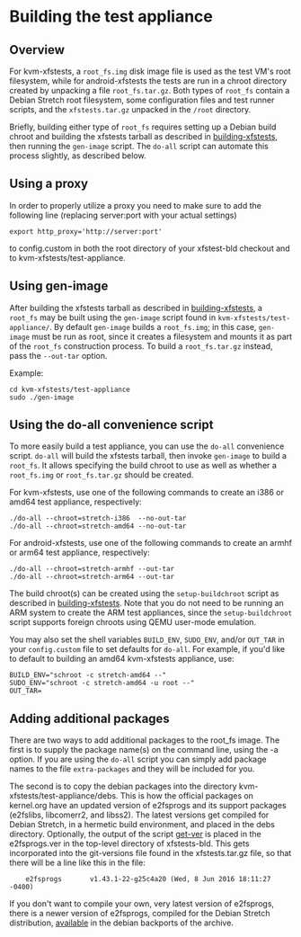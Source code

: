 # Building the test appliance

## Overview

For kvm-xfstests, a `root_fs.img` disk image file is used as the test
VM's root filesystem, while for android-xfstests the tests are run in
a chroot directory created by unpacking a file `root_fs.tar.gz`.  Both
types of `root_fs` contain a Debian Stretch root filesystem, some
configuration files and test runner scripts, and the `xfstests.tar.gz`
unpacked in the `/root` directory.

Briefly, building either type of `root_fs` requires setting up a
Debian build chroot and building the xfstests tarball as described in
[building-xfstests](building-xfstests.md), then running the
`gen-image` script.  The `do-all` script can automate this process
slightly, as described below.

## Using a proxy

In order to properly utilize a proxy you need to make sure to add the
following line (replacing server:port with your actual settings)

    export http_proxy='http://server:port'

to config.custom in both the root directory of your xfstest-bld checkout
and to kvm-xfstests/test-appliance.

## Using gen-image

After building the xfstests tarball as described in
[building-xfstests](building-xfstests.md), a `root_fs` may be built
using the `gen-image` script found in `kvm-xfstests/test-appliance/`.
By default `gen-image` builds a `root_fs.img`; in this case,
`gen-image` must be run as root, since it creates a filesystem and
mounts it as part of the `root_fs` construction process.  To build a
`root_fs.tar.gz` instead, pass the `--out-tar` option.

Example:

    cd kvm-xfstests/test-appliance
    sudo ./gen-image

## Using the do-all convenience script

To more easily build a test appliance, you can use the `do-all`
convenience script.  `do-all` will build the xfstests tarball, then
invoke `gen-image` to build a `root_fs`.  It allows specifying the
build chroot to use as well as whether a `root_fs.img` or
`root_fs.tar.gz` should be created.

For kvm-xfstests, use one of the following commands to create an i386
or amd64 test appliance, respectively:

    ./do-all --chroot=stretch-i386  --no-out-tar
    ./do-all --chroot=stretch-amd64 --no-out-tar

For android-xfstests, use one of the following commands to create an
armhf or arm64 test appliance, respectively:

    ./do-all --chroot=stretch-armhf --out-tar
    ./do-all --chroot=stretch-arm64 --out-tar

The build chroot(s) can be created using the `setup-buildchroot`
script as described in [building-xfstests](building-xfstests.md).
Note that you do not need to be running an ARM system to create the
ARM test appliances, since the `setup-buildchroot` script supports
foreign chroots using QEMU user-mode emulation.

You may also set the shell variables `BUILD_ENV`, `SUDO_ENV`, and/or
`OUT_TAR` in your `config.custom` file to set defaults for `do-all`.
For example, if you'd like to default to building an amd64
kvm-xfstests appliance, use:

    BUILD_ENV="schroot -c stretch-amd64 --"
    SUDO_ENV="schroot -c stretch-amd64 -u root --"
    OUT_TAR=

## Adding additional packages

There are two ways to add additional packages to the root_fs image.
The first is to supply the package name(s) on the command line, using
the -a option.  If you are using the `do-all` script you can simply add
package names to the file `extra-packages` and they will be included for
you.

The second is to copy the debian packages into the directory
kvm-xfstests/test-appliance/debs.  This is how the official packages
on kernel.org have an updated version of e2fsprogs and its support
packages (e2fslibs, libcomerr2, and libss2).  The latest versions get
compiled for Debian Stretch, in a hermetic build environment, and
placed in the debs directory.  Optionally, the output of the script
[get-ver](https://git.kernel.org/cgit/fs/ext2/e2fsprogs.git/tree/util/get-ver)
is placed in the e2fsprogs.ver in the top-level directory of
xfstests-bld.  This gets incorporated into the git-versions file found
in the xfstests.tar.gz file, so that there will be a line like this in
the file:

        e2fsprogs       v1.43.1-22-g25c4a20 (Wed, 8 Jun 2016 18:11:27 -0400)

If you don't want to compile your own, very latest version of
e2fsprogs, there is a newer version of e2fsprogs, compiled for the
Debian Stretch distribution,
[available](https://packages.debian.org/stretch-backports/admin/e2fsprogs)
in the debian backports of the archive.
